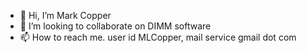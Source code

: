 - 👋 Hi, I’m Mark Copper
- 💞️ I’m looking to collaborate on DIMM software
- 📫 How to reach me. user id MLCopper, mail service gmail dot com

<!---
Doliometer/Doliometer is a ✨ special ✨ repository because its `README.md` (this file) appears on your GitHub profile.
You can click the Preview link to take a look at your changes.
--->
